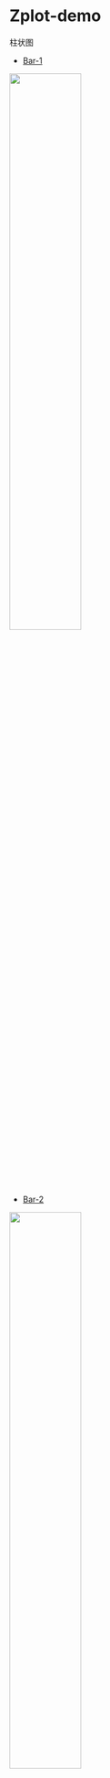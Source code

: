# Zplot-demo

柱状图

- [Bar-1](https://github.com/ISCS-ZJU/Zplot-demo/tree/main/Histogram/Histogram1)


<img src="https://github.com/ISCS-ZJU/Zplot-demo/tree/main/Histogram/Histogram1/bar-1.png" width="50%" height="50%">



- [Bar-2](https://github.com/ISCS-ZJU/Zplot-demo/tree/main/Histogram/Histogram2)


<img src="https://github.com/ISCS-ZJU/Zplot-demo/tree/main/Histogram/Histogram2/bar-2.png" width="50%" height="50%">



- [Bar-3](https://github.com/ISCS-ZJU/Zplot-demo/tree/main/Histogram/Histogram3)


<img src="https://github.com/ISCS-ZJU/Zplot-demo/tree/main/Histogram/Histogram3/bar-3.png" width="50%" height="50%">



- [Bar-4](https://github.com/ISCS-ZJU/Zplot-demo/tree/main/Histogram/Histogram4)


<img src="https://github.com/ISCS-ZJU/Zplot-demo/tree/main/Histogram/Histogram4/bar-4.png" width="50%" height="50%">



- [Bar-5](https://github.com/ISCS-ZJU/Zplot-demo/tree/main/Histogram/Histogram5)

<img src="https://github.com/ISCS-ZJU/Zplot-demo/tree/main/Histogram/Histogram5/bar-5.png" width="50%" height="50%">



- [Bar-6](https://github.com/ISCS-ZJU/Zplot-demo/tree/main/Histogram/Histogram6)

<img src="https://github.com/ISCS-ZJU/Zplot-demo/tree/main/Histogram/Histogram6/bar-6.png" width="50%" height="50%">



- [Bar-7](https://github.com/ISCS-ZJU/Zplot-demo/tree/main/Histogram/Histogram7)

<img src="https://github.com/ISCS-ZJU/Zplot-demo/tree/main/Histogram/Histogram7/bar-7.png" width="50%" height="50%">

- [Bar-8](https://github.com/ISCS-ZJU/Zplot-demo/tree/main/Histogram/Histogram8)

<img src="https://github.com/ISCS-ZJU/Zplot-demo/tree/main/Histogram/Histogram8/bar-8.png" width="50%" height="50%">


